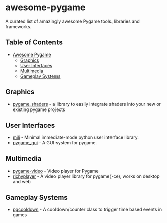 # awesome-pygame
A curated list of amazingly awesome Pygame tools, libraries and frameworks.

## Table of Contents
- [Awesome Pygame](#awesome-pygame)
  - [Graphics](#graphics)
  - [User Interfaces](#user-interfaces)
  - [Multimedia](#multimedia)
  - [Gameplay Systems](#gameplay-systems)
 
## Graphics
- [pygame_shaders](https://github.com/ScriptLineStudios/pygame_shaders) - a library to easily integrate shaders into your new or existing pygame projects

## User Interfaces
- [mili](https://github.com/damusss/mili) - Minimal immediate-mode python user interface library.
- [pygame_gui](https://github.com/MyreMylar/pygame_gui) - A GUI system for pygame.

## Multimedia
- [pygame-video](https://github.com/kadir014/pygame-video) - Video player for Pygame
- [richyplayer](https://github.com/richkdev/richyplayer) - A video player library for pygame(-ce), works on desktop and web

## Gameplay Systems
- [pgcooldown](https://github.com/DickerDackel/pgcooldown) - A cooldown/counter class to trigger time based events in games
